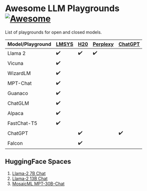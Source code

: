 # Awesome LLM Playgrounds [![Awesome](https://awesome.re/badge.svg)](https://awesome.re)

List of playgrounds for open and closed models.

| Model/Playground | [LMSYS](https://chat.lmsys.org/) | [H20](https://gpt.h2o.ai/) | [Perplexy](https://labs.perplexity.ai/) | [ChatGPT](https://chat.openai.com/) |
|-------------|----------------------------------|----------------------------|-----------------------------------------|-------------------------------------|
| Llama 2     | ✔️                               | ✔️                         | ✔️                                      |                                     |
| Vicuna      | ✔️                               |                            |                                         |                                     |
| WizardLM    | ✔️                               |                            |                                         |                                     |
| MPT-Chat    | ✔️                               |                            |                                         |                                     |
| Guanaco     | ✔️                               |                            |                                         |                                     |
| ChatGLM     | ✔️                               |                            |                                         |                                     |
| Alpaca      | ✔️                               |                            |                                         |                                     |
| FastChat-T5 | ✔️                               |                            |                                         |                                     |
| ChatGPT     |                                  | ✔️                         |                                         | ✔️                                  |
| Falcon      |                                  | ✔️                         |                                         |                                     |

## HuggingFace Spaces
1. [Llama-2 7B Chat](https://huggingface.co/spaces/huggingface-projects/llama-2-7b-chat)
2. [Llama-2 13B Chat](https://huggingface.co/spaces/huggingface-projects/llama-2-13b-chat)
3. [MosaicML MPT-30B-Chat](https://huggingface.co/spaces/mosaicml/mpt-30b-chat)

